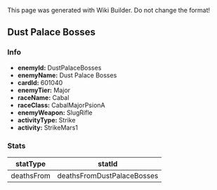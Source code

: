 <span class="wiki-builder">This page was generated with Wiki Builder. Do not change the format!</span>

## Dust Palace Bosses
### Info
* **enemyId:** DustPalaceBosses
* **enemyName:** Dust Palace Bosses
* **cardId:** 601040
* **enemyTier:** Major
* **raceName:** Cabal
* **raceClass:** CabalMajorPsionA
* **enemyWeapon:** SlugRifle
* **activityType:** Strike
* **activity:** StrikeMars1

### Stats
statType | statId
-------- | ------
deathsFrom | deathsFromDustPalaceBosses

